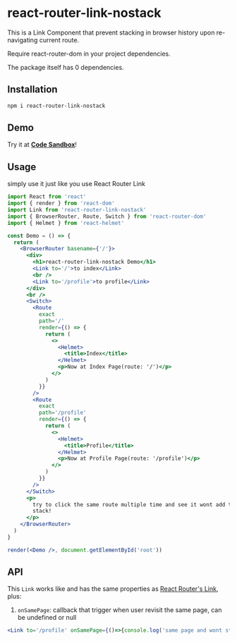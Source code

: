# react-router-link-nostack

This is a Link Component that prevent stacking in browser history upon re-navigating current route.

Require react-router-dom in your project dependencies.

The package itself has 0 dependencies.

## Installation

```bash
npm i react-router-link-nostack
```

## Demo

Try it at **[Code Sandbox](https://codesandbox.io/s/interesting-ganguly-huwcr)**!  

## Usage

simply use it just like you use React Router Link

```jsx
import React from 'react'
import { render } from 'react-dom'
import Link from 'react-router-link-nostack'
import { BrowserRouter, Route, Switch } from 'react-router-dom'
import { Helmet } from 'react-helmet'

const Demo = () => {
  return (
    <BrowserRouter basename={'/'}>
      <div>
        <h1>react-router-link-nostack Demo</h1>
        <Link to='/'>to index</Link>
        <br />
        <Link to='/profile'>to profile</Link>
      </div>
      <br />
      <Switch>
        <Route
          exact
          path='/'
          render={() => {
            return (
              <>
                <Helmet>
                  <title>Index</title>
                </Helmet>
                <p>Now at Index Page(route: '/')</p>
              </>
            )
          }}
        />
        <Route
          exact
          path='/profile'
          render={() => {
            return (
              <>
                <Helmet>
                  <title>Profile</title>
                </Helmet>
                <p>Now at Profile Page(route: '/profile')</p>
              </>
            )
          }}
        />
      </Switch>
      <p>
        try to click the same route multiple time and see it wont add to history
        stack!
      </p>
    </BrowserRouter>
  )
}

render(<Demo />, document.getElementById('root'))

```

## API

This `Link` works like and has the same properties as [React Router's Link](https://reacttraining.com/react-router/web/api/Link), plus:

1. `onSamePage`: callback that trigger when user revisit the same page, can be undefined or null

```jsx
<Link to='/profile' onSamePage={()=>{console.log('same page and wont stack history!')}}>to profile</Link>
```
